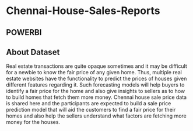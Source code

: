 # Chennai-House-Sales-Reports
## POWERBI

## About Dataset


Real estate transactions are quite opaque sometimes and it may be difficult for a 
newbie to know the fair price of any given home. Thus, multiple real estate websites
have the functionality to predict the prices of houses given different features regarding it.
Such forecasting models will help buyers to identify a fair price for the home and also give
insights to sellers as to how to build homes that fetch them more money. Chennai house sale 
price data is shared here and the participants are expected to build a sale price prediction 
model that will aid the customers to find a fair price for their homes and also help the 
sellers understand what factors are fetching more money for the houses.

